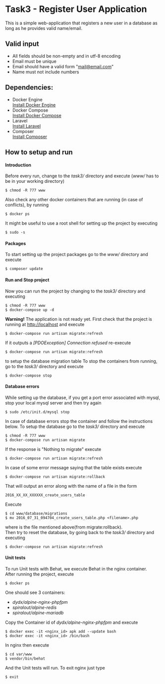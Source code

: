 # Task3 - Register User Application

This is a simple web-application that registers a new user in a database
as long as he provides valid name/email.

## Valid input
  - All fields should be non-empty and in utf-8 encoding
  - Email must be unique
  - Email should have a valid form "mail@email.com"
  - Name must not include numbers

## Dependencies:
  - Docker Engine  
    [Install Docker Engine](https://docs.docker.com/engine/installation/)
  - Docker Compose  
    [Install Docker Compose](https://docs.docker.com/compose/install/)
  - Laravel  
    [Install Laravel](https://laravel.com/docs/5.2/installation)
  - Composer  
    [Install Composer](https://getcomposer.org/doc/00-intro.md)

## How to setup and run
#### Introduction
Before every run, change to the *task3/* directory and execute (*www/* has to be in your working directory)
```
$ chmod -R 777 www
```
Also check any other docker containers that are running (in case of conflicts), by running
```
$ docker ps
```
It might be useful to use a root shell for setting up the project by executing
```
$ sudo -s
```
#### Packages
To start setting up the project packages go to the *www/* directory and execute
```
$ composer update
```
#### Run and Stop project
Now you can run the project by changing to the *task3/* directory and executing
```
$ chmod -R 777 www
$ docker-compose up -d
```
**Warning!** The application is not ready yet. First check that the project is running at [http://localhost](http://localhost) and execute
```
$ docker-compose run artisan migrate:refresh
```
If it outputs a *[PDOException] Connection refused* re-execute
```
$ docker-compose run artisan migrate:refresh
```
to setup the database migration table
To stop the containers from running, go to the *task3/* directory and execute
```
$ docker-compose stop
```
#### Database errors
While setting up the database, if you get a port error associated with mysql, stop your local mysql server and then try again
```
$ sudo /etc/init.d/mysql stop
```
In case of database errors stop the container and follow the instructions below.
To setup the database go to the *task3/* directory and execute
```
$ chmod -R 777 www
$ docker-compose run artisan migrate
```
If the response is "Nothing to migrate" execute
```
$ docker-compose run artisan migrate:refresh
```
In case of some error message saying that the table exists execute
```
$ docker-compose run artisan migrate:rollback
```
That will output an error along with the name of a file <filename> in the form  
```
2016_XX_XX_XXXXXX_create_users_table
```
Execute
```
$ cd www/database/migrations
$ mv 2016_07_31_094704_create_users_table.php <filename>.php
```
where <filename> is the file mentioned above(from migrate:rollback).  
Then try to reset the database, by going back to the *task3/* directory and executing
```
$ docker-compose run artisan migrate:refresh
```
#### Unit tests
To run Unit tests with Behat, we execute Behat in the nginx container.  
After running the project, execute
```
$ docker ps
```
One should see 3 containers:
  - *dydx/alpine-nginx-phpfpm*
  - *spiralout/alpine-redis*
  - *spiralout/alpine-mariadb*   

Copy the Container id of *dydx/alpine-nginx-phpfpm* and execute
```
$ docker exec -it <nginx_id> apk add --update bash
$ docker exec -it <nginx_id> /bin/bash
```
In nginx then execute
```
$ cd var/www
$ vendor/bin/behat
```
And the Unit tests will run.
To exit nginx just type
```
$ exit
```
